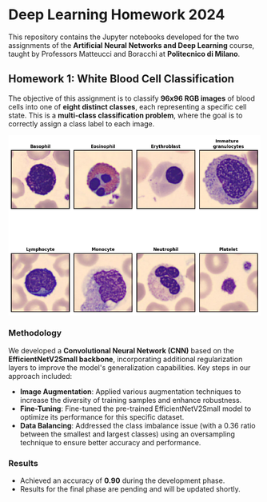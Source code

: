 # Deep Learning Homework 2024

This repository contains the Jupyter notebooks developed for the two assignments of the **Artificial Neural Networks and Deep Learning** course, taught by Professors Matteucci and Boracchi at **Politecnico di Milano**.

## Homework 1: White Blood Cell Classification

The objective of this assignment is to classify **96x96 RGB images** of blood cells into one of **eight distinct classes**, each representing a specific cell state. This is a **multi-class classification problem**, where the goal is to correctly assign a class label to each image.

![Class Distribution](https://github.com/GabrieleSinge/Deep-Learning-Homework-2024-/blob/main/classes.png)

### Methodology
We developed a **Convolutional Neural Network (CNN)** based on the **EfficientNetV2Small backbone**, incorporating additional regularization layers to improve the model's generalization capabilities. Key steps in our approach included:

- **Image Augmentation**: Applied various augmentation techniques to increase the diversity of training samples and enhance robustness.
- **Fine-Tuning**: Fine-tuned the pre-trained EfficientNetV2Small model to optimize its performance for this specific dataset.
- **Data Balancing**: Addressed the class imbalance issue (with a 0.36 ratio between the smallest and largest classes) using an oversampling technique to ensure better accuracy and performance.

### Results
- Achieved an accuracy of **0.90** during the development phase.
- Results for the final phase are pending and will be updated shortly.
